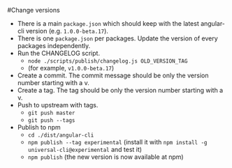 #Change versions
- There is a main `package.json` which should keep with the latest angular-cli version (e.g. `1.0.0-beta.17`).
- There is one `package.json` per packages. Update the version of every packages independently.
- Run the CHANGELOG script.
  - `node ./scripts/publish/changelog.js OLD_VERSION_TAG`
  - (for example, `v1.0.0-beta.17`)
- Create a commit. The commit message should be only the version number starting with a v.
- Create a tag. The tag should be only the version number starting with a v.
- Push to upstream with tags.
  - `git push master`
  - `git push --tags`
- Publish to npm
  - `cd ./dist/angular-cli`
  - `npm publish --tag experimental` (install it with `npm install -g universal-cli@experimental` and test it)
  - `npm publish` (the new version is now available at npm)